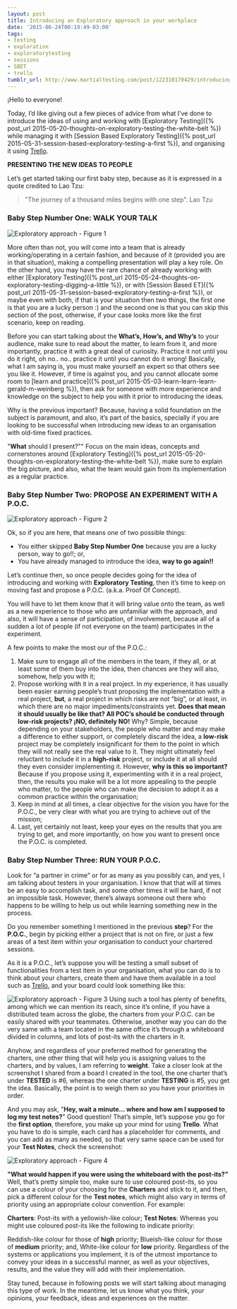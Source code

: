 ```yaml
---
layout: post
title: Introducing an Exploratory approach in your workplace
date: '2015-06-24T00:19:49-03:00'
tags:
- testing
- exploration
- exploratorytesting
- sessions
- SBET
- trello
tumblr_url: http://www.martialtesting.com/post/122310170429/introducing-an-exploratory-approach-in-your
---
```

¡Hello to everyone!

Today, I’d like giving out a few pieces of advice from what I’ve done to introduce the ideas of using and working with [Exploratory Testing]({% post_url 2015-05-20-thoughts-on-exploratory-testing-the-white-belt %}) while managing it with [Session Based Exploratory Testing]({% post_url 2015-05-31-session-based-exploratory-testing-a-first %}), and organising it using [Trello](https://trello.com).

**PRESENTING THE NEW IDEAS TO PEOPLE**

Let’s get started taking our first baby step, because as it is expressed in a quote credited to Lao Tzu:

>"The journey of a thousand miles begins with one step". Lao Tzu

### Baby Step Number One: WALK YOUR TALK

![Exploratory approach - Figure 1](/assets/ea1.jpg)

More often than not, you will come into a team that is already working/operating in a certain fashion, and because of it (provided you are in that situation), making a compelling presentation will play a key role. On the other hand, you may have the rare chance of already working with either [Exploratory Testing]({% post_url 2015-05-24-thoughts-on-exploratory-testing-digging-a-little %}), or with [Session Based ET]({% post_url 2015-05-31-session-based-exploratory-testing-a-first %}), or maybe even with both, if that is your situation then two things, the first one is that you are a lucky person :) and the second one is that you can skip this section of the post, otherwise, if your case looks more like the first scenario, keep on reading.

Before you can start talking about the **What’s, How’s, and Why’s** to your audience, make sure to read about the matter, to learn from it, and more importantly, practice it with a great deal of curiosity. Practice it not until you do it right, oh no.. no.. practice it until you cannot do it wrong! Basically, what I am saying is, you must make yourself an expert so that others see you like it. However, if time is against you, and you cannot allocate some room to [learn and practice]({% post_url 2015-05-03-learn-learn-learn-gerald-m-weinberg %}), then ask for someone with more experience and knowledge on the subject to help you with it prior to introducing the ideas.

Why is the previous important? Because, having a solid foundation on the subject is paramount, and also, it’s part of the basics, specially if you are looking to be successful when introducing new ideas to an organisation with old-time fixed practices.

"**What** should I present?"" Focus on the main ideas, concepts and cornerstones around [Exploratory Testing]({% post_url 2015-05-20-thoughts-on-exploratory-testing-the-white-belt %}), make sure to explain the big picture, and also, what the team would gain from its implementation as a regular practice.

### Baby Step Number Two: PROPOSE AN EXPERIMENT WITH A P.O.C.

![Exploratory approach - Figure 2](/assets/ea2.jpg)

Ok, so if you are here, that means one of two possible things:

- You either skipped **Baby Step Number One** because you are a lucky person, way to go!!; or,
- You have already managed to introduce the idea, **way to go again!!**

Let’s continue then, so once people decides going for the idea of introducing and working with **Exploratory Testing**, then it’s time to keep on moving fast and propose a P.O.C. (a.k.a. Proof Of Concept).

You will have to let them know that it will bring value onto the team, as well as a new experience to those who are unfamiliar with the approach, and also, it will have a sense of participation, of involvement, because all of a sudden a lot of people (if not everyone on the team) participates in the experiment.

A few points to make the most our of the P.O.C.:

1. Make sure to engage all of the members in the team, if they all, or at least some of them buy into the idea, then chances are they will also, somehow, help you with it;
2. Propose working with it in a real project. In my experience, it has usually been easier earning people’s trust proposing the implementation with a real project, **but**, a real project in which risks are not “big”, or at least, in which there are no major impediments/constraints yet. **Does that mean it should usually be like that? All POC’s should be conducted through low-risk projects? ¡NO, definitely NO!** Why? Simple, because depending on your stakeholders, the people who matter and may make a difference to either support, or completely discard the idea, a **low-risk** project may be completely insignificant for them to the point in which they will not really see the real value to it. They might ultimately feel reluctant to include it in a **high-risk** project, or include it at all should they even consider implementing it.
However, **why is this so important?** Because if you propose using it, experimenting with it in a real project, then, the results you make will be a lot more appealing to the people who matter, to the people who can make the decision to adopt it as a common practice within the organisation;
3. Keep in mind at all times, a clear objective for the vision you have for the P.O.C., be very clear with what you are trying to achieve out of the mission;
4. Last, yet certainly not least, keep your eyes on the results that you are trying to get, and more importantly, on how you want to present once the P.O.C. is completed.

### Baby Step Number Three: RUN YOUR P.O.C.

Look for “a partner in crime” or for as many as you possibly can, and yes, I am talking about testers in your organisation. I know that that will at times be an easy to accomplish task, and some other times it will be hard, if not an impossible task. However, there’s always someone out there who happens to be willing to help us out while learning something new in the process.

Do you remember something I mentioned in the previous **step**? For the **P.O.C.**, begin by picking either a project that is not on fire, or just a few areas of a test item within your organisation to conduct your chartered sessions.

As it is a P.O.C., let’s suppose you will be testing a small subset of functionalities from a test item in your organisation, what you can do is to think about your charters, create them and have them available in a tool such as [Trello](https://trello.com), and your board could look something like this:

![Exploratory approach - Figure 3](/assets/ea3.png)
Using such a tool has plenty of benefits, among which we can mention its reach, since it’s online, if you have a distributed team across the globe, the charters from your P.O.C. can be easily shared with your teammates. Otherwise, another way you can do the very same with a team located in the same office it’s through a whiteboard divided in columns, and lots of post-its with the charters in it.

Anyhow, and regardless of your preferred method for generating the charters, one other thing that will help you is assigning values to the charters, and by values, I am referring to **weight**. Take a closer look at the screenshot I shared from a board I created in the tool, the one charter that’s under **TESTED** is \#6, whereas the one charter under **TESTING** is \#5, you get the idea. Basically, the point is to weigh them so you have your priorities in order.

And you may ask, "**Hey, wait a minute… where and how am I supposed to log my test notes?**" Good question! That’s simple, let’s suppose you go for the **first option**, therefore, you make up your mind for using **Trello**. What you have to do is simple, each card has a placeholder for comments, and you can add as many as needed, so that very same space can be used for your **Test Notes**, check the screenshot:

![Exploratory approach - Figure 4](/assets/ea4.png)

**"What would happen if you were using the whiteboard with the post-its?"** Well, that’s pretty simple too, make sure to use coloured post-its, so you can use a colour of your choosing for the **Charters** and stick to it, and then, pick a different colour for the **Test notes**, which might also vary in terms of priority using an appropriate colour convention. For example:

**Charters**: Post-its with a yellowish-like colour;
**Test Notes**: Whereas you might use coloured post-its like the following to indicate priority:

Reddish-like colour for those of **high** priority;
Blueish-like colour for those of **medium** priority; and,
White-like colour for **low** priority.
Regardless of the systems or applications you implement, it is of the utmost importance to convey your ideas in a successful manner, as well as your objectives, results, and the value they will add with their implementation.

Stay tuned, because in following posts we will start talking about managing this type of work. In the meantime, let us know what you think, your opinions, your feedback, ideas and experiences on the matter.
